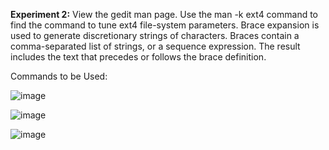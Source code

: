 **Experiment 2:** View the gedit man page.
Use the man -k ext4 command to find the command to tune
ext4 file-system parameters.
Brace expansion is used to generate discretionary strings of
characters. Braces contain a comma-separated list of strings, 
or a sequence expression. The result includes the text that
precedes or follows the brace definition.

Commands to be Used:

![image](https://github.com/user-attachments/assets/2f6b34a5-19b6-4c16-900c-60f24ff4c726)


![image](https://github.com/user-attachments/assets/e580881f-7b84-4a2f-bd2f-993c7f3aaec1)

![image](https://github.com/user-attachments/assets/5ca83739-eb2d-4d0c-8ad3-2135577d87b7)


